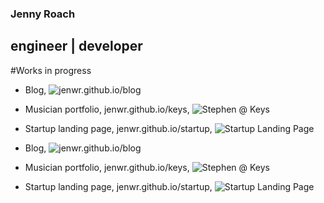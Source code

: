 ### Jenny Roach
## engineer | developer

#Works in progress

- Blog, ![jenwr.github.io/blog](../blog)
- Musician portfolio, jenwr.github.io/keys, ![Stephen @ Keys](../musicportfolio)
- Startup landing page, jenwr.github.io/startup, ![Startup Landing Page](../startup)


- Blog, ![jenwr.github.io/blog](../blog)
- Musician portfolio, jenwr.github.io/keys, ![Stephen @ Keys](../musicportfolio)
- Startup landing page, jenwr.github.io/startup, ![Startup Landing Page](../startup)

